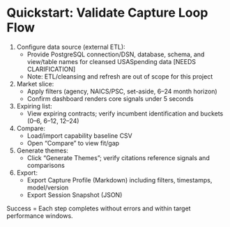 # Quickstart: Validate Capture Loop Flow

1. Configure data source (external ETL):
   - Provide PostgreSQL connection/DSN, database, schema, and view/table names for cleansed USASpending data [NEEDS CLARIFICATION]
   - Note: ETL/cleansing and refresh are out of scope for this project
2. Market slice:
   - Apply filters (agency, NAICS/PSC, set-aside, 6–24 month horizon)
   - Confirm dashboard renders core signals under 5 seconds
3. Expiring list:
   - View expiring contracts; verify incumbent identification and buckets (0–6, 6–12, 12–24)
4. Compare:
   - Load/import capability baseline CSV
   - Open “Compare” to view fit/gap
5. Generate themes:
   - Click “Generate Themes”; verify citations reference signals and comparisons
6. Export:
   - Export Capture Profile (Markdown) including filters, timestamps, model/version
   - Export Session Snapshot (JSON)

Success = Each step completes without errors and within target performance windows.

